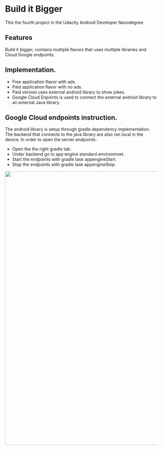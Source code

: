# Build it Bigger

This the fourth project in the Udacity Android Developer Nanodegree.

## Features

Build it bigger, contains multiple flavors that uses multiple libraries and Cloud Google endpoints.

## Implementation.

- Free application flavor with ads.
- Paid application flavor with no ads.
- Paid version uses external android library to show jokes.
- Google Cloud Enpoints is used to connect the external android library to an external Java library.

## Google Cloud endpoints instruction.


The android library is setup through gradle dependency implementation.  The backend that connects to the java library are also ran local in the device.  In order to open the server endpoints:
  
  
  - Open the the right gradle tab.
  - Under backend go to app engine standard environmnet.
  - Start the endpoints with gradle task appengineStart.
  - Stop  the endpoints with gradle task appengineStop.

  <img src="https://user-images.githubusercontent.com/20021751/38526521-8d3c57bc-3c0b-11e8-94f8-4a0579ff0512.png" width="900">
